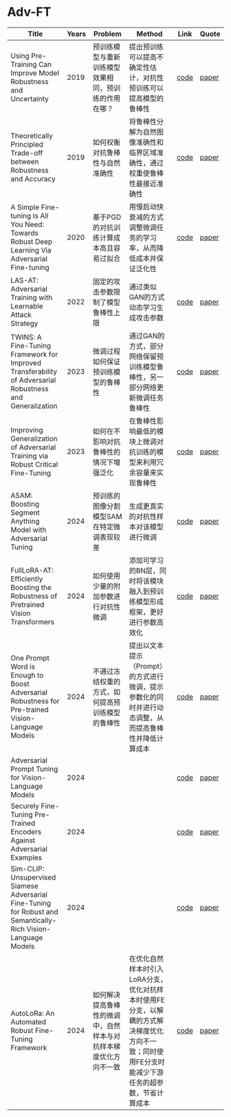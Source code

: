 # Adv-FT

| Title | Years | Problem | Method | Link | Quote |
| --- | --- | --- | --- | --- | --- |
| Using Pre-Training Can Improve Model Robustness and Uncertainty | 2019 | 预训练模型与重新训练模型效果相同，预训练的作用在哪？ | 提出预训练可以提高不确定性估计，对抗性预训练可以提高模型的鲁棒性 | [code](https://github.com/hendrycks/pre-training) | [paper](https://arxiv.org/abs/1906.02316) |
| Theoretically Principled Trade-off between Robustness and Accuracy | 2019 | 如何权衡对抗鲁棒性与自然准确性 | 将鲁棒性分解为自然图像准确性和临界区域准确性，通过权重使鲁棒性最接近准确性 | [code](https://github.com/yaodongyu/TRADES) | [paper](https://arxiv.org/abs/1906.06032) |
| A Simple Fine-tuning Is All You Need: Towards Robust Deep Learning Via Adversarial Fine-tuning | 2020 | 基于PGD的对抗训练计算成本高且容易过拟合 | 用慢启动快衰减的方式调整微调任务的学习率，从而降低成本并保证泛化性 | [code]() | [paper](https://arxiv.org/pdf/2012.13628) |
| LAS-AT: Adversarial Training with Learnable Attack Strategy | 2022 | 固定的攻击参数限制了模型鲁棒性上限 | 通过类似GAN的方式动态学习生成攻击参数 | [code](https://github.com/jiaxiaojunQAQ/LAS-AT) | [paper](https://arxiv.org/pdf/2203.06616) |
| TWINS: A Fine-Tuning Framework for Improved Transferability of Adversarial Robustness and Generalization | 2023 | 微调过程如何保证预训练模型的鲁棒性 | 通过GAN的方式，部分网络保留预训练模型鲁棒性，另一部分网络更新微调任务鲁棒性 | [code](https://github.com/ziquanliu/CVPR2023-TWINS) | [paper](https://arxiv.org/pdf/2303.11135) |
| Improving Generalization of Adversarial Training via Robust Critical Fine-Tuning | 2023 | 如何在不影响对抗鲁棒性的情况下增强泛化 | 在鲁棒性影响最低的模块上微调对抗训练的模型来利用冗余容量来实现鲁棒性 | [code](https://github.com/microsoft/robustlearn) | [paper](https://arxiv.org/pdf/2308.02533) |
| ASAM: Boosting Segment Anything Model with Adversarial Tuning | 2024 | 预训练的图像分割模型SAM在特定微调表现较差 | 生成更真实的对抗性样本对该模型进行微调 | [code]() | [paper](https://arxiv.org/pdf/2405.00256) |
| FullLoRA-AT: Efficiently Boosting the Robustness of Pretrained Vision Transformers | 2024 | 如何使用少量的附加参数进行对抗性微调 | 添加可学习的BN层，同时将该模块融入到预训练模型形成框架，更好进行参数高效化 | [code](https://github.com/luckybird1994/ASAM) | [paper]() |
| One Prompt Word is Enough to Boost Adversarial Robustness for Pre-trained Vision-Language Models | 2024 | 不通过冻结权重的方式，如何提高预训练模型的鲁棒性 | 提出以文本提示（Prompt）的方式进行微调，提示参数化的同时并进行动态调整，从而提高鲁棒性并降低计算成本 | [code](https://github.com/TreeLLi/APT) | [paper](https://arxiv.org/pdf/2403.01849) |
| Adversarial Prompt Tuning for Vision-Language Models | 2024 |  |  | [code](https://github.com/jiamingzhang94/Adversarial-Prompt-Tuning) | [paper](https://arxiv.org/pdf/2311.11261) |
| Securely Fine-Tuning Pre-Trained Encoders Against Adversarial Examples | 2024 |  |  | [code]() | [paper](https://arxiv.org/pdf/2403.10801) |
| Sim-CLIP: Unsupervised Siamese Adversarial Fine-Tuning for Robust and Semantically-Rich Vision-Language Models | 2024 |  |  | [code]() | [paper](https://arxiv.org/pdf/2407.14971) |
| AutoLoRa: An Automated Robust Fine-Tuning Framework | 2024 | 如何解决提高鲁棒性的微调中，自然样本与对抗样本梯度优化方向不一致 | 在优化自然样本时引入LoRA分支，优化对抗样本时使用FE分支，以解耦的方式解决梯度优化方向不一致；同时使用FE分支时能减少下游任务的超参数，节省计算成本 | [code](https://github.com/GodXuxilie/RobustSSL_Benchmark/tree/main/Finetuning_Methods/AutoLoRa) | [paper](https://arxiv.org/pdf/2310.01818) |
